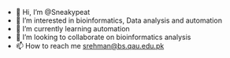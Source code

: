 - 👋 Hi, I’m @Sneakypeat
- 👀 I’m interested in bioinformatics, Data analysis and automation
- 🌱 I’m currently learning automation
- 💞️ I’m looking to collaborate on bioinformatics analysis
- 📫 How to reach me srehman@bs.qau.edu.pk

<!---
Sneakypeat/Sneakypeat is a ✨ special ✨ repository because its `README.md` (this file) appears on your GitHub profile.
You can click the Preview link to take a look at your changes.
--->
